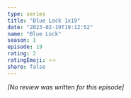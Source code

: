 ```yaml
---
type: series
title: "Blue Lock 1x19"
date: "2023-02-19T19:12:52"
name: "Blue Lock"
season: 1
episode: 19
rating: 2
ratingEmoji: ⭐️⭐️
share: false
---
```


*[No review was written for this episode]*
